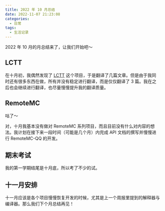 ```yaml
---
title: 2022 年 10 月总结
date: 2022-11-07 21:23:08
categories:
  - 日常
tags:
  - 生活记录
---
```


2022 年 10 月的月总结来了，让我们开始吧～

<!-- more -->

## LCTT

在十月初，我偶然发现了 [LCTT](https://github.com/LCTT/TranslateProject) 这个项目，于是翻译了几篇文章。但是由于我同时还有很多东西在做，所有并没有稳定进行翻译，而是仅仅翻译了 3 篇。我在之后也会继续进行翻译，也尽量慢慢提升我的翻译质量。

## RemoteMC

咕了～

对，十月我基本没有做对 RemoteMC 系列项目，而且目前没有什么对内容的想法。我计划在接下来一段时间（可能是几个月）内完成 API 文档的撰写并慢慢进行 RemoteMC-QQ 的开发。

## 期末考试

我的第一学期结尾是十月底，所以考了不少的试。

## 十一月安排

十一月应该是各个项目慢慢恢复开发的时候，尤其是上一个周报里提到的解释器与编译器。那么我们下个月总结再见！
